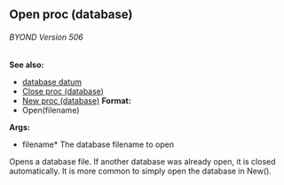 ## Open proc (database) 
###### BYOND Version 506
**See also:**
*   [database datum](/ref/database.md) 
*   [Close proc (database)](/ref/database/proc/Close.md) 
*   [New proc (database)](/ref/database/proc/New.md) <!-- -->
**Format:**
*   Open(filename)
<!-- -->
**Args:**
*   filename* The database filename to open


Opens a database file. If another database was already open, it
is closed automatically. It is more common to simply open the database
in New().